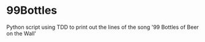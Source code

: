 # 99Bottles

Python script using TDD to print out the lines of the song '99 Bottles of Beer on the Wall'
